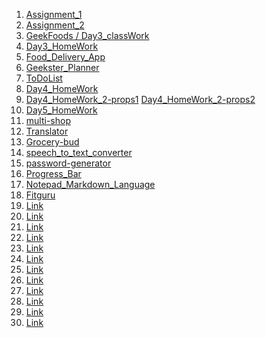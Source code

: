 1. [Assignment_1](https://anchitjulaniya.github.io/ReactJsProjects/Assignment_1/)
2. [Assignment_2](https://anchitjulaniya.github.io/ReactJsProjects/Assignment_2/?authuser=0)
3. [GeekFoods / Day3_classWork](https://react-js-projects-7u9q.vercel.app/?authuser=0)
4. [Day3_HomeWork](https://react-js-projects-rouge.vercel.app/?authuser=0)
5. [Food_Delivery_App](https://react-js-food-delivery-app.vercel.app/)
6. [Geekster_Planner](https://6631fc9e34aa69a84062dc41--sparkly-biscuit-4fcf56.netlify.app/)
7. [ToDoList](https://todolist-by-anchit.netlify.app/)
8. [Day4_HomeWork](https://day4-homework-anchit.netlify.app/)
9. [Day4_HomeWork_2-props1](https://day4homework-2-props-1-by-anchit.netlify.app/) [Day4_HomeWork_2-props2](https://day4homework-2-props2-by-anchit.netlify.app/)
10. [Day5_HomeWork](https://day5homework-by-anchit.netlify.app/)
11. [multi-shop](https://main--multi-shop-by-anchit.netlify.app/)
12. [Translator](https://translator-by-anchit123.netlify.app/)
13. [Grocery-bud](https://grocery-bud-by-anchit.netlify.app/)
14. [speech_to_text_converter](https://text-to-speech-converter-by-anchit.netlify.app/)
15. [password-generator](https://main--password-generato-by-anchit.netlify.app/)
16. [Progress_Bar](https://progress-bar-by-anchit.netlify.app/)
17. [Notepad_Markdown_Language]()
18. [Fitguru]()
19. [Link]()
20. [Link]()
21. [Link]()
22. [Link]()
23. [Link]()
24. [Link]()
25. [Link]()
26. [Link]()
27. [Link]()
28. [Link]()
29. [Link]()
30. [Link]()